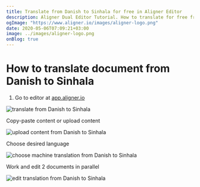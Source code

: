 ```yaml
---
title: Translate from Danish to Sinhala for free in Aligner Editor
description: Aligner Dual Editor Tutorial. How to translate for free from Danish to Sinhala. Aligner is multilingual document management platform. 
ogImage: "https://www.aligner.io/images/aligner-logo.png"
date: 2020-05-06T07:09:21+03:00
image: ../images/aligner-logo.png
onBlog: true
---
```


# How to translate document from Danish to Sinhala

1. Go to editor at [app.aligner.io](https://app.aligner.io "Aligner App web page")

![translate from Danish to Sinhala](../aligner-blank-editor.png "translate from Danish to Sinhala")

Copy-paste content or upload content

![upload content from Danish to Sinhala](../aligner-uploaded-document.png "upload content from Danish to Sinhala")

Choose desired language

![choose machine translation from Danish to Sinhala](../aligner-language-dropdown.png "choose machine translation from Danish to Sinhala")

Work and edit 2 documents in parallel

![edit translation from Danish to Sinhala](../aligner-double-sitded-editor.png "edit translation from Danish to Sinhala")

